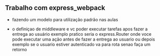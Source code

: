 ##  Trabalho com express_webpack

- fazendo um modelo para utilização padrão nas aulas

- o definiçao de middleware e vc poder executar tarefas apos fazer a entrega ao usuário exemplo pratico seria o express.Router onde voce pode executar uma ação antes de fazer a entrega ao usuario ou depois exemplo se o usuario estiver autenticado va para rota senao faça um retorno 